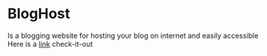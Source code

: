 # BlogHost 
Is a blogging website for hosting your blog on internet and easily accessible Here is a [link](http://bloghost-site.herokuapp.com/note/createpost) check-it-out
